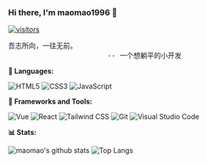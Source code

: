 ### Hi there, I'm maomao1996 👋

[![visitors](https://visitor-badge.glitch.me/badge?page_id=maomao1996.maomao1996)](https://github.com/maomao1996)

<pre>
吾志所向，一往无前。
                        -- 一个想躺平的小开发
</pre>

**🚀 Languages:**

![HTML5](https://img.shields.io/badge/HTML5-E34F26?style=for-the-badge&logo=HTML5&logoColor=fff)
![CSS3](https://img.shields.io/badge/CSS3-1572B6?style=for-the-badge&logo=CSS3&logoColor=fff)
![JavaScript](https://img.shields.io/badge/JavaScript-F7DF1E?style=for-the-badge&logo=JavaScript&logoColor=333)

**🔧 Frameworks and Tools:**

![Vue](https://img.shields.io/badge/Vue-4FC08D?style=for-the-badge&logo=Vue.js&logoColor=fff)
![React](https://img.shields.io/badge/React-61DAFB?style=for-the-badge&logo=React&logoColor=333)
![Tailwind CSS](https://img.shields.io/badge/tailwindcss-06B6D4?style=for-the-badge&logo=tailwindcss&logoColor=fff)
![Git](https://img.shields.io/badge/Git-F05032?style=for-the-badge&logo=Git&logoColor=fff)
![Visual Studio Code](https://img.shields.io/badge/VS%20CODE-007ACC?style=for-the-badge&logo=Visual%20Studio%20Code&logoColor=fff)

**📊 Stats:**

![maomao's github stats](https://github-readme-stats.vercel.app/api?username=maomao1996&show_icons=true&hide_title=true&count_private=true)
![Top Langs](https://github-readme-stats.vercel.app/api/top-langs/?username=maomao1996&layout=compact)

